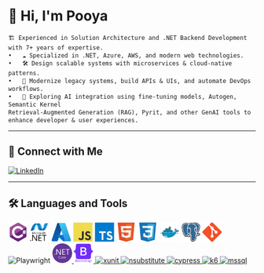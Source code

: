 # 👋 Hi, I'm Pooya

	🏗️ Experienced in Solution Architecture and .NET Backend Development with 7+ years of expertise.
	•	☁️ Specialized in .NET, Azure, AWS, and modern web technologies.
	•	🛠️ Design scalable systems with microservices & cloud-native patterns.
	•	🔄 Modernize legacy systems, build APIs & UIs, and automate DevOps workflows.
	•	🤖 Exploring AI integration using fine-tuning models, Autogen, Semantic Kernel
 	Retrieval-Augmented Generation (RAG), Pyrit, and other GenAI tools to enhance developer & user experiences.
---

## 🤝 Connect with Me

[![LinkedIn](https://img.shields.io/badge/LinkedIn-0A66C2?style=for-the-badge&logo=linkedin&logoColor=white)](https://www.linkedin.com/in/pooyamohammadian/)

---

## 🛠️ Languages and Tools
<p>
<img src="https://raw.githubusercontent.com/devicons/devicon/master/icons/csharp/csharp-original.svg" width="40"/>
<img src="https://raw.githubusercontent.com/devicons/devicon/master/icons/dot-net/dot-net-original-wordmark.svg" width="40"/>
<img src="https://raw.githubusercontent.com/devicons/devicon/master/icons/azure/azure-original.svg" width="40"/>
<img src="https://raw.githubusercontent.com/devicons/devicon/master/icons/javascript/javascript-original.svg" width="40"/>
<img src="https://raw.githubusercontent.com/devicons/devicon/master/icons/typescript/typescript-original.svg" width="40"/>
<img src="https://raw.githubusercontent.com/devicons/devicon/master/icons/html5/html5-original.svg" width="40"/>
<img src="https://raw.githubusercontent.com/devicons/devicon/master/icons/css3/css3-original.svg" width="40"/>
<img src="https://raw.githubusercontent.com/devicons/devicon/master/icons/docker/docker-original.svg" width="40"/>
<img src="https://raw.githubusercontent.com/devicons/devicon/master/icons/postgresql/postgresql-original.svg" width="40"/>
<img src="https://raw.githubusercontent.com/devicons/devicon/master/icons/git/git-original.svg" width="40"/>
<img src="https://playwright.dev/img/playwright-logo.svg" width="40" alt="Playwright"/>
	<a href="https://dotnet.microsoft.com/" rel="nofollow">
		<img src="https://raw.githubusercontent.com/devicons/devicon/master/icons/dotnetcore/dotnetcore-original.svg" alt="dotnet" width="40" height="40" style="max-width: 100%; height: auto; max-height: 40px;">
	</a>
	<a href="https://getbootstrap.com" rel="nofollow">
		<img src="https://raw.githubusercontent.com/devicons/devicon/master/icons/bootstrap/bootstrap-plain-wordmark.svg" alt="bootstrap" width="40" height="40" style="max-width: 100%; height: auto; max-height: 40px;">
	</a>
	<a href="https://xunit.net/" rel="nofollow">
		<img src="https://camo.githubusercontent.com/d27ddd60363b677d37f39c425c4bfe8e278074b72b9d8ab78d94788ea38fac0a/68747470733a2f2f6769746875622d70726f64756374696f6e2d757365722d61737365742d3632313064662e73332e616d617a6f6e6177732e636f6d2f383431383730302f3235363733393133362d65646663336436612d393464382d343332382d396636362d6133356132323066316133612e706e67" alt="xunit" width="40" height="40" data-canonical-src="https://github-production-user-asset-6210df.s3.amazonaws.com/8418700/256739136-edfc3d6a-94d8-4328-9f66-a35a220f1a3a.png" style="max-width: 100%; height: auto; max-height: 40px;">
	</a>
	<a href="https://nsubstitute.github.io" rel="nofollow">
		<img src="https://camo.githubusercontent.com/fe4419247eb2d59906926f5ec5dca477ce075aed72034c76838da79dc370c144/68747470733a2f2f6769746875622d70726f64756374696f6e2d757365722d61737365742d3632313064662e73332e616d617a6f6e6177732e636f6d2f383431383730302f3237333732353133372d62356466636636352d383963662d346436632d626632392d3334623266633739623565632e706e67" alt="nsubstitute" width="40" height="40" data-canonical-src="https://github-production-user-asset-6210df.s3.amazonaws.com/8418700/273725137-b5dfcf65-89cf-4d6c-bf29-34b2fc79b5ec.png" style="max-width: 100%; height: auto; max-height: 40px;">
	</a>
	<a href="https://www.cypress.io" rel="nofollow">
		<img src="https://raw.githubusercontent.com/simple-icons/simple-icons/6e46ec1fc23b60c8fd0d2f2ff46db82e16dbd75f/icons/cypress.svg" alt="cypress" width="40" height="40" style="max-width: 100%; height: auto; max-height: 40px;">
	</a>
	<a href="https://k6.io/" rel="nofollow">
		<img src="https://camo.githubusercontent.com/af3431827e1089e69d3eb4a8e2dc65b0fbb95c32ee32a9f8f527e0d73fa10114/68747470733a2f2f6769746875622d70726f64756374696f6e2d757365722d61737365742d3632313064662e73332e616d617a6f6e6177732e636f6d2f383431383730302f3235363734303435342d33383031383462362d633264332d346163642d616461352d6565336432666461373432302e706e67" alt="k6" width="40" height="40" data-canonical-src="https://github-production-user-asset-6210df.s3.amazonaws.com/8418700/256740454-380184b6-c2d3-4acd-ada5-ee3d2fda7420.png" style="max-width: 100%; height: auto; max-height: 40px;">
	</a>
	<a href="https://www.microsoft.com/en-us/sql-server" rel="nofollow">
		<img src="https://camo.githubusercontent.com/29dde2a136637475ff7726f780237361f2f1915e8e37b67fadb0b2eb5af21478/68747470733a2f2f7777772e7376677265706f2e636f6d2f73686f772f3330333232392f6d6963726f736f66742d73716c2d7365727665722d6c6f676f2e737667" alt="mssql" width="40" height="40" data-canonical-src="https://www.svgrepo.com/show/303229/microsoft-sql-server-logo.svg" style="max-width: 100%; height: auto; max-height: 40px;">
	</a>
</p>
